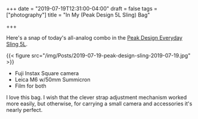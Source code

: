 +++
date = "2019-07-19T12:31:00-04:00"
draft = false
tags = ["photography"]
title = "In My (Peak Design 5L Sling) Bag"

+++

Here's a snap of today's all-analog combo in the [Peak Design Everyday Sling 5L](https://www.peakdesign.com/products/everyday-sling-5/).

{{< figure src="/img/Posts/2019-07-19-peak-design-sling-2019-07-19.jpg" >}}

-   Fuji Instax Square camera
-   Leica M6 w/50mm Summicron
-   Film for both

I love this bag. I wish that the clever strap adjustment mechanism worked more easily, but otherwise, for carrying a small camera and accessories it's nearly perfect.
